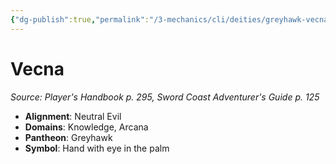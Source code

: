 ```yaml
---
{"dg-publish":true,"permalink":"/3-mechanics/cli/deities/greyhawk-vecna/","tags":["ttrpg-cli/compendium/src/5e/phb","ttrpg-cli/deity/greyhawk","ttrpg-cli/domain/arcana","ttrpg-cli/domain/knowledge"],"noteIcon":""}
---
```


# Vecna
*Source: Player's Handbook p. 295, Sword Coast Adventurer's Guide p. 125* 

- **Alignment**: Neutral Evil
- **Domains**: Knowledge, Arcana
- **Pantheon**: Greyhawk
- **Symbol**: Hand with eye in the palm